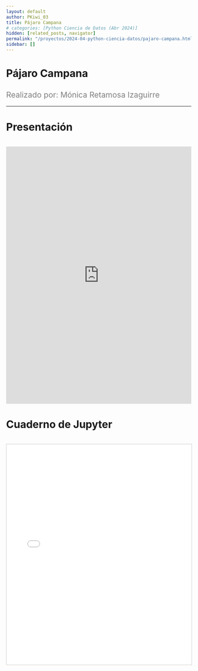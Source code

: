 ```yaml
---
layout: default
author: PKiwi_03
title: Pájaro Campana
# categories: [Python Ciencia de Datos (Abr 2024)]
hidden: [related_posts, navigator]
permalink: "/proyectos/2024-04-python-ciencia-datos/pajaro-campana.html"
sidebar: []
---
```


# Pájaro Campana
<h2 style="color: gray; font-weight: normal;">
Realizado por:  Mónica Retamosa Izaguirre
</h2>

---

# Presentación
<br>

<iframe width="100%" height="700" src="https://www.youtube.com/embed/uRUBFvkHgPk?si=dhvhrhaTLnOOPKr_" frameborder="0" allow="accelerometer; autoplay; clipboard-write; encrypted-media; gyroscope; picture-in-picture; web-share" referrerpolicy="strict-origin-when-cross-origin" allowfullscreen></iframe>

<br>

# Cuaderno de Jupyter
<br>
<iframe 
    src="/assets/html/monica_retamosa.html" 
    width="100%" 
    height="600" 
    style="border: 1px solid #ccc;"
></iframe>